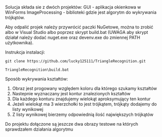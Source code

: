 Solucja składa sie z dwóch projektów:
GUI - aplikacja okienkowa w WinForms
ImageProcessing - biblioteki gdzie jest algorytm do wykrywania trójkątów.

Aby odpalić projek należy przywrócić paczki NuGetowe, można to zrobić albo w Visual Studio albo poprzez skrypt build.bat 
(UWAGA aby skrypt działał należy dodać nuget.exe oraz devenv.exe do zmiennej PATH użytkownika).

Instrukcja instalacji:
```
git clone https://github.com/lucky125111/TriangleRecognition.git

TriangleRecognition\build.bat
```

Sposób wykrywania kształtów:
1. Obraz jest progowany względem koloru dla którego szukamy kształtów
2. Nastepnie wyznaczany jest kontur znalezionych kształtów
3. Dla każdego konturu znajdujemy wielokąt aproksymujący ten kontur
4. Jeżeli wielokąt ma 3 wierzchołki to jest trójkątem, trójkąty dodajemy do listy wynikowej
5. Z listy wynikowej bierzemy odpowiednią ilość największych trójkątów

Do projektu dołączone są jeszcze dwa obrazy testowe na których sprawdzałem działania algorytmu

